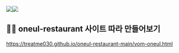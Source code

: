 <img src="https://img.shields.io/badge/html-E34F26?style=for-the-badge&logo=html5&logoColor=white"><img src="https://img.shields.io/badge/css-1572B6?style=for-the-badge&logo=css3&logoColor=white">

## 👩‍🍳 oneul-restaurant 사이트 따라 만들어보기
https://treatme030.github.io/oneul-restaurant-main/vom-oneul.html

